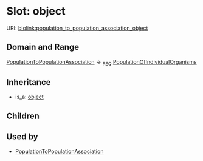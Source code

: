 # Slot: object




URI: [biolink:population_to_population_association_object](https://w3id.org/biolink/vocab/population_to_population_association_object)
## Domain and Range

[PopulationToPopulationAssociation](PopulationToPopulationAssociation.md) ->  <sub>REQ</sub> [PopulationOfIndividualOrganisms](PopulationOfIndividualOrganisms.md)
## Inheritance

 *  is_a: [object](object.md)
## Children

## Used by

 * [PopulationToPopulationAssociation](PopulationToPopulationAssociation.md)
